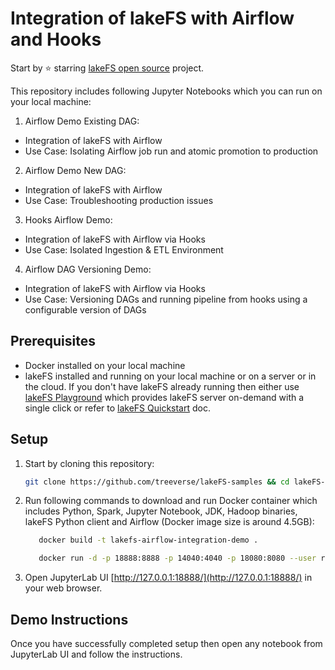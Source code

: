 # Integration of lakeFS with Airflow and Hooks

Start by ⭐️ starring [lakeFS open source](https://go.lakefs.io/oreilly-course) project.

This repository includes following Jupyter Notebooks which you can run on your local machine:

1. Airflow Demo Existing DAG:
* Integration of lakeFS with Airflow
* Use Case: Isolating Airflow job run and atomic promotion to production

2. Airflow Demo New DAG:
* Integration of lakeFS with Airflow
* Use Case: Troubleshooting production issues

3. Hooks Airflow Demo:
* Integration of lakeFS with Airflow via Hooks
* Use Case: Isolated Ingestion & ETL Environment

4. Airflow DAG Versioning Demo:
* Integration of lakeFS with Airflow via Hooks
* Use Case: Versioning DAGs and running pipeline from hooks using a configurable version of DAGs

## Prerequisites
* Docker installed on your local machine
* lakeFS installed and running on your local machine or on a server or in the cloud. If you don't have lakeFS already running then either use [lakeFS Playground](https://demo.lakefs.io/) which provides lakeFS server on-demand with a single click or refer to [lakeFS Quickstart](https://docs.lakefs.io/quickstart/) doc.

## Setup

1. Start by cloning this repository:

   ```bash
   git clone https://github.com/treeverse/lakeFS-samples && cd lakeFS-samples/01_standalone_examples/airflow-01
   ```

2. Run following commands to download and run Docker container which includes Python, Spark, Jupyter Notebook, JDK, Hadoop binaries, lakeFS Python client and Airflow (Docker image size is around 4.5GB):

   ```bash
      docker build -t lakefs-airflow-integration-demo .

      docker run -d -p 18888:8888 -p 14040:4040 -p 18080:8080 --user root -e GRANT_SUDO=yes -v $PWD:/home/jovyan -v $PWD/jupyter_notebook_config.py:/home/jovyan/.jupyter/jupyter_notebook_config.py --name lakefs-airflow-integration-demo lakefs-airflow-integration-demo
   ```

3. Open JupyterLab UI [http://127.0.0.1:18888/](http://127.0.0.1:18888/) in your web browser.

## Demo Instructions

Once you have successfully completed setup then open any notebook from JupyterLab UI and follow the instructions.

